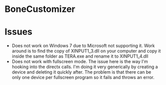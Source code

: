 # BoneCustomizer

# Issues
* Does not work on Windows 7 due to Microsoft not supporting it. Work around is to find the copy of XINPUT1_3.dll on your computer and copy it inside the same folder as TERA.exe and rename it to XINPUT1_4.dll
* Does not work with fullscreen mode. The issue here is the way I'm hooking into the directx calls. I'm doing it very generically by creating a device and deleting it quickly after. The problem is that there can be only one device per fullscreen program so it fails and throws an error. 
